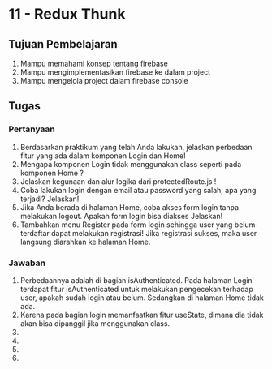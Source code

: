 # 11 - Redux Thunk

## Tujuan Pembelajaran

1. Mampu memahami konsep tentang firebase
2. Mampu mengimplementasikan firebase ke dalam project
3. Mampu mengelola project dalam firebase console

## Tugas

### Pertanyaan
1. Berdasarkan praktikum yang telah Anda lakukan, jelaskan perbedaan fitur yang ada dalam komponen Login dan Home! 
2. Mengapa komponen Login tidak menggunakan class seperti pada komponen Home ?
3. Jelaskan kegunaan dan alur logika dari protectedRoute.js !
4. Coba lakukan login dengan email atau password yang salah, apa yang terjadi? Jelaskan!
5. Jika Anda berada di halaman Home, coba akses form login tanpa melakukan logout. Apakah form login bisa diakses Jelaskan!
6. Tambahkan menu Register pada form login sehingga user yang belum terdaftar dapat melakukan registrasi! Jika registrasi sukses, maka user langsung diarahkan ke halaman Home.

### Jawaban
1. Perbedaannya adalah di bagian isAuthenticated. Pada halaman Login terdapat fitur isAuthenticated untuk melakukan pengecekan terhadap user, apakah sudah login atau belum. Sedangkan di halaman Home tidak ada.
2. Karena pada bagian login memanfaatkan fitur useState, dimana dia tidak akan bisa dipanggil jika menggunakan class.
3. 
4. 
5. 
6. 